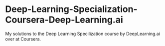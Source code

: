 # Deep-Learning-Specialization-Coursera-Deep-Learning.ai
My solutions to the Deep Learning Specilization course by DeepLearning.ai over at Coursera.
